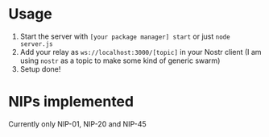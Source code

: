 # Usage
1. Start the server with `[your package manager] start` or just `node server.js`
2. Add your relay as `ws://localhost:3000/[topic]` in your Nostr client (I am using `nostr` as a topic to make some kind of generic swarm)
3. Setup done!

# NIPs implemented
Currently only NIP-01, NIP-20 and NIP-45